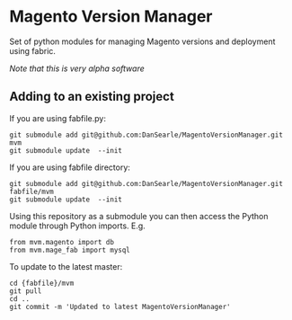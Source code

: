 Magento Version Manager
=======================

Set of python modules for managing Magento versions and deployment using fabric.

*Note that this is very alpha software*

Adding to an existing project
-----------------------------

If you are using fabfile.py:
```
git submodule add git@github.com:DanSearle/MagentoVersionManager.git mvm
git submodule update  --init
```

If you are using fabfile directory:
```
git submodule add git@github.com:DanSearle/MagentoVersionManager.git fabfile/mvm
git submodule update  --init
```

Using this repository as a submodule you can then access the Python module
through Python imports. E.g.
```
from mvm.magento import db
from mvm.mage_fab import mysql
```

To update to the latest master:
```
cd {fabfile}/mvm
git pull
cd ..
git commit -m 'Updated to latest MagentoVersionManager'
```

